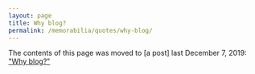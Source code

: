 ```yaml
---
layout: page
title: Why blog?
permalink: /memorabilia/quotes/why-blog/
---
```


The contents of this page was moved to [a post] last December 7, 2019: ["Why blog?"](/2019/12/07/why-blog)

